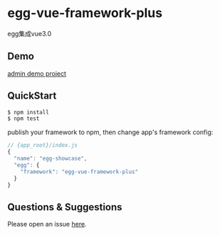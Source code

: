 # egg-vue-framework-plus

egg集成vue3.0

## Demo
[admin demo project](https://github.com/u404/admin-template--egg-vue3.0.git)

## QuickStart

```bash
$ npm install
$ npm test
```

publish your framework to npm, then change app's framework config:

```js
// {app_root}/index.js
{
  "name": "egg-showcase",
  "egg": {
    "framework": "egg-vue-framework-plus"
  }
}
```

## Questions & Suggestions

Please open an issue [here](https://github.com/eggjs/egg/issues).

